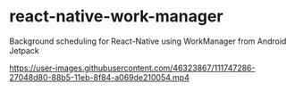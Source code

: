 # react-native-work-manager
Background scheduling for React-Native using WorkManager from Android Jetpack 


https://user-images.githubusercontent.com/46323867/111747286-27048d80-88b5-11eb-8f84-a069de210054.mp4

